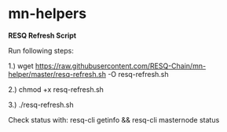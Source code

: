 # mn-helpers

**RESQ Refresh Script**

Run following steps:

1.) wget https://raw.githubusercontent.com/RESQ-Chain/mn-helper/master/resq-refresh.sh -O resq-refresh.sh

2.) chmod +x resq-refresh.sh

3.) ./resq-refresh.sh


Check status with:
resq-cli getinfo && resq-cli masternode status
